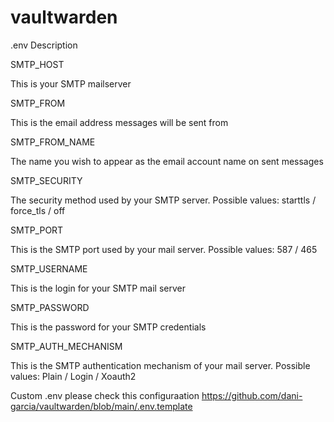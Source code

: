 # vaultwarden

.env Description

SMTP_HOST

This is your SMTP mailserver

SMTP_FROM

This is the email address messages will be sent from

SMTP_FROM_NAME

The name you wish to appear as the email account name on sent messages

SMTP_SECURITY

The security method used by your SMTP server. Possible values: starttls / force_tls / off

SMTP_PORT

This is the SMTP port used by your mail server. Possible values: 587 / 465

SMTP_USERNAME

This is the login for your SMTP mail server

SMTP_PASSWORD

This is the password for your SMTP credentials

SMTP_AUTH_MECHANISM

This is the SMTP authentication mechanism of your mail server. Possible values: Plain / Login / Xoauth2

Custom .env please check this configuraation https://github.com/dani-garcia/vaultwarden/blob/main/.env.template
